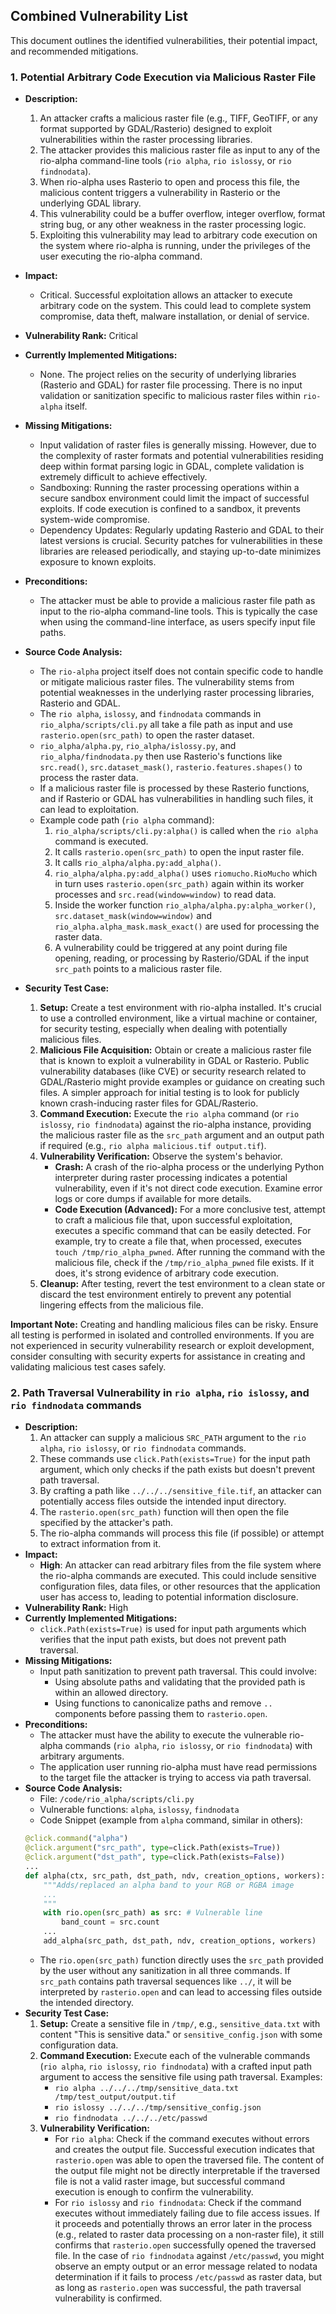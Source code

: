 ## Combined Vulnerability List

This document outlines the identified vulnerabilities, their potential impact, and recommended mitigations.

### 1. Potential Arbitrary Code Execution via Malicious Raster File

- **Description:**
    1. An attacker crafts a malicious raster file (e.g., TIFF, GeoTIFF, or any format supported by GDAL/Rasterio) designed to exploit vulnerabilities within the raster processing libraries.
    2. The attacker provides this malicious raster file as input to any of the rio-alpha command-line tools (`rio alpha`, `rio islossy`, or `rio findnodata`).
    3. When rio-alpha uses Rasterio to open and process this file, the malicious content triggers a vulnerability in Rasterio or the underlying GDAL library.
    4. This vulnerability could be a buffer overflow, integer overflow, format string bug, or any other weakness in the raster processing logic.
    5. Exploiting this vulnerability may lead to arbitrary code execution on the system where rio-alpha is running, under the privileges of the user executing the rio-alpha command.
- **Impact:**
    - Critical. Successful exploitation allows an attacker to execute arbitrary code on the system. This could lead to complete system compromise, data theft, malware installation, or denial of service.
- **Vulnerability Rank:** Critical
- **Currently Implemented Mitigations:**
    - None. The project relies on the security of underlying libraries (Rasterio and GDAL) for raster file processing. There is no input validation or sanitization specific to malicious raster files within `rio-alpha` itself.
- **Missing Mitigations:**
    - Input validation of raster files is generally missing. However, due to the complexity of raster formats and potential vulnerabilities residing deep within format parsing logic in GDAL, complete validation is extremely difficult to achieve effectively.
    - Sandboxing: Running the raster processing operations within a secure sandbox environment could limit the impact of successful exploits. If code execution is confined to a sandbox, it prevents system-wide compromise.
    - Dependency Updates: Regularly updating Rasterio and GDAL to their latest versions is crucial. Security patches for vulnerabilities in these libraries are released periodically, and staying up-to-date minimizes exposure to known exploits.
- **Preconditions:**
    - The attacker must be able to provide a malicious raster file path as input to the rio-alpha command-line tools. This is typically the case when using the command-line interface, as users specify input file paths.
- **Source Code Analysis:**
    - The `rio-alpha` project itself does not contain specific code to handle or mitigate malicious raster files. The vulnerability stems from potential weaknesses in the underlying raster processing libraries, Rasterio and GDAL.
    - The `rio alpha`, `islossy`, and `findnodata` commands in `rio_alpha/scripts/cli.py` all take a file path as input and use `rasterio.open(src_path)` to open the raster dataset.
    - `rio_alpha/alpha.py`, `rio_alpha/islossy.py`, and `rio_alpha/findnodata.py` then use Rasterio's functions like `src.read()`, `src.dataset_mask()`, `rasterio.features.shapes()` to process the raster data.
    - If a malicious raster file is processed by these Rasterio functions, and if Rasterio or GDAL has vulnerabilities in handling such files, it can lead to exploitation.
    - Example code path (`rio alpha` command):
        1. `rio_alpha/scripts/cli.py:alpha()` is called when the `rio alpha` command is executed.
        2. It calls `rasterio.open(src_path)` to open the input raster file.
        3. It calls `rio_alpha/alpha.py:add_alpha()`.
        4. `rio_alpha/alpha.py:add_alpha()` uses `riomucho.RioMucho` which in turn uses `rasterio.open(src_path)` again within its worker processes and `src.read(window=window)` to read data.
        5. Inside the worker function `rio_alpha/alpha.py:alpha_worker()`, `src.dataset_mask(window=window)` and `rio_alpha.alpha_mask.mask_exact()` are used for processing the raster data.
        6. A vulnerability could be triggered at any point during file opening, reading, or processing by Rasterio/GDAL if the input `src_path` points to a malicious raster file.

- **Security Test Case:**
    1. **Setup:** Create a test environment with rio-alpha installed. It's crucial to use a controlled environment, like a virtual machine or container, for security testing, especially when dealing with potentially malicious files.
    2. **Malicious File Acquisition:** Obtain or create a malicious raster file that is known to exploit a vulnerability in GDAL or Rasterio. Public vulnerability databases (like CVE) or security research related to GDAL/Rasterio might provide examples or guidance on creating such files. A simpler approach for initial testing is to look for publicly known crash-inducing raster files for GDAL/Rasterio.
    3. **Command Execution:** Execute the `rio alpha` command (or `rio islossy`, `rio findnodata`) against the rio-alpha instance, providing the malicious raster file as the `src_path` argument and an output path if required (e.g., `rio alpha malicious.tif output.tif`).
    4. **Vulnerability Verification:** Observe the system's behavior.
        - **Crash:** A crash of the rio-alpha process or the underlying Python interpreter during raster processing indicates a potential vulnerability, even if it's not direct code execution. Examine error logs or core dumps if available for more details.
        - **Code Execution (Advanced):** For a more conclusive test, attempt to craft a malicious file that, upon successful exploitation, executes a specific command that can be easily detected. For example, try to create a file that, when processed, executes `touch /tmp/rio_alpha_pwned`. After running the command with the malicious file, check if the `/tmp/rio_alpha_pwned` file exists. If it does, it's strong evidence of arbitrary code execution.
    5. **Cleanup:** After testing, revert the test environment to a clean state or discard the test environment entirely to prevent any potential lingering effects from the malicious file.

**Important Note:** Creating and handling malicious files can be risky. Ensure all testing is performed in isolated and controlled environments. If you are not experienced in security vulnerability research or exploit development, consider consulting with security experts for assistance in creating and validating malicious test cases safely.

### 2. Path Traversal Vulnerability in `rio alpha`, `rio islossy`, and `rio findnodata` commands

- **Description:**
    1. An attacker can supply a malicious `SRC_PATH` argument to the `rio alpha`, `rio islossy`, or `rio findnodata` commands.
    2. These commands use `click.Path(exists=True)` for the input path argument, which only checks if the path exists but doesn't prevent path traversal.
    3. By crafting a path like `../../../sensitive_file.tif`, an attacker can potentially access files outside the intended input directory.
    4. The `rasterio.open(src_path)` function will then open the file specified by the attacker's path.
    5. The rio-alpha commands will process this file (if possible) or attempt to extract information from it.
- **Impact:**
    - **High**: An attacker can read arbitrary files from the file system where the rio-alpha commands are executed. This could include sensitive configuration files, data files, or other resources that the application user has access to, leading to potential information disclosure.
- **Vulnerability Rank:** High
- **Currently Implemented Mitigations:**
    - `click.Path(exists=True)` is used for input path arguments which verifies that the input path exists, but does not prevent path traversal.
- **Missing Mitigations:**
    - Input path sanitization to prevent path traversal. This could involve:
        - Using absolute paths and validating that the provided path is within an allowed directory.
        - Using functions to canonicalize paths and remove `..` components before passing them to `rasterio.open`.
- **Preconditions:**
    - The attacker must have the ability to execute the vulnerable rio-alpha commands (`rio alpha`, `rio islossy`, or `rio findnodata`) with arbitrary arguments.
    - The application user running rio-alpha must have read permissions to the target file the attacker is trying to access via path traversal.
- **Source Code Analysis:**
    - File: `/code/rio_alpha/scripts/cli.py`
    - Vulnerable functions: `alpha`, `islossy`, `findnodata`
    - Code Snippet (example from `alpha` command, similar in others):
    ```python
    @click.command("alpha")
    @click.argument("src_path", type=click.Path(exists=True))
    @click.argument("dst_path", type=click.Path(exists=False))
    ...
    def alpha(ctx, src_path, dst_path, ndv, creation_options, workers):
        """Adds/replaced an alpha band to your RGB or RGBA image
        ...
        """
        with rio.open(src_path) as src: # Vulnerable line
            band_count = src.count
        ...
        add_alpha(src_path, dst_path, ndv, creation_options, workers)
    ```
    - The `rio.open(src_path)` function directly uses the `src_path` provided by the user without any sanitization in all three commands. If `src_path` contains path traversal sequences like `../`, it will be interpreted by `rasterio.open` and can lead to accessing files outside the intended directory.
- **Security Test Case:**
    1. **Setup:** Create a sensitive file in `/tmp/`, e.g., `sensitive_data.txt` with content "This is sensitive data." or `sensitive_config.json` with some configuration data.
    2. **Command Execution:** Execute each of the vulnerable commands (`rio alpha`, `rio islossy`, `rio findnodata`) with a crafted input path argument to access the sensitive file using path traversal. Examples:
        - `rio alpha ../../../tmp/sensitive_data.txt /tmp/test_output/output.tif`
        - `rio islossy ../../../tmp/sensitive_config.json`
        - `rio findnodata ../../../etc/passwd`
    3. **Vulnerability Verification:**
        - For `rio alpha`: Check if the command executes without errors and creates the output file. Successful execution indicates that `rasterio.open` was able to open the traversed file. The content of the output file might not be directly interpretable if the traversed file is not a valid raster image, but successful command execution is enough to confirm the vulnerability.
        - For `rio islossy` and `rio findnodata`: Check if the command executes without immediately failing due to file access issues. If it proceeds and potentially throws an error later in the process (e.g., related to raster data processing on a non-raster file), it still confirms that `rasterio.open` successfully opened the traversed file. In the case of `rio findnodata` against `/etc/passwd`, you might observe an empty output or an error message related to nodata determination if it fails to process `/etc/passwd` as raster data, but as long as `rasterio.open` was successful, the path traversal vulnerability is confirmed.